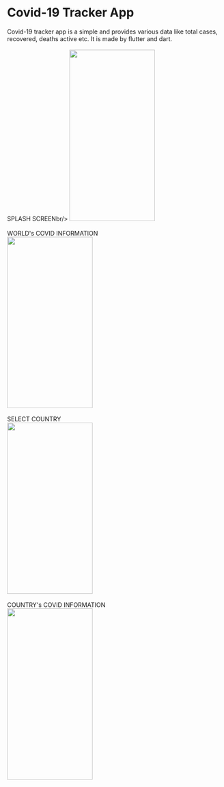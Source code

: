 # Covid-19 Tracker App

Covid-19 tracker app is a simple and provides various data like total cases, recovered, deaths active etc. It is made by flutter and dart.</br></br>
SPLASH SCREENbr/>
<img src="https://github.com/ranjeetsingh98965/Covid-19-Tracker-App/assets/80505785/1f819396-dfea-46f0-bf9d-30d8bf515a61" width="200" height="400"><br/><br/>
WORLD's COVID INFORMATION<br/>
<img src="https://github.com/ranjeetsingh98965/Covid-19-Tracker-App/assets/80505785/1e584bda-a0d2-447b-9953-2898d16a9ab9" width="200" height="400"><br/><br/>
SELECT COUNTRY<br/>
<img src="https://github.com/ranjeetsingh98965/Covid-19-Tracker-App/assets/80505785/8c1e1a93-e3eb-4287-93e9-f79f5702885e" width="200" height="400"><br/><br/>
COUNTRY's COVID INFORMATION<br/>
<img src="https://github.com/ranjeetsingh98965/Covid-19-Tracker-App/assets/80505785/5f2fa1dc-51c1-4fab-b918-67407a99aede" width="200" height="400"><br/><br/>







